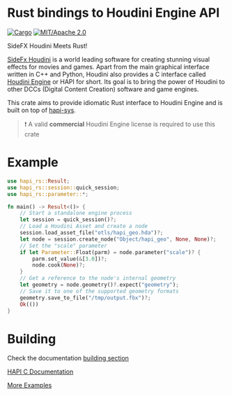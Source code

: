 # Rust bindings to Houdini Engine API

[![Cargo](https://img.shields.io/crates/v/hapi-rs.svg)](https://crates.io/crates/hapi-rs)
[![MIT/Apache 2.0](https://img.shields.io/badge/license-MIT%2FApache-blue.svg)](./LICENSE)

SideFX Houdini Meets Rust!

[SideFx Houdini](https://www.sidefx.com/) is a world leading software for creating stunning visual effects for movies
and games. Apart from the main graphical interface written in C++ and Python, Houdini also provides a C interface
called [Houdini Engine](https://www.sidefx.com/products/houdini-engine/) or HAPI for short. Its goal is to bring the
power of Houdini to other DCCs (Digital Content Creation) software and game engines.

This crate aims to provide idiomatic Rust interface to Houdini Engine and is built on top
of [hapi-sys](https://crates.io/crates/hapi-sys).

> :exclamation: A valid **commercial** Houdini Engine license is required to use this crate

# Example

```rust
use hapi_rs::Result;
use hapi_rs::session::quick_session;
use hapi_rs::parameter::*;

fn main() -> Result<()> {
    // Start a standalone engine process
    let session = quick_session()?;
    // Load a Houdini Asset and create a node
    session.load_asset_file("otls/hapi_geo.hda")?;
    let node = session.create_node("Object/hapi_geo", None, None)?;
    // Set the "scale" parameter
    if let Parameter::Float(parm) = node.parameter("scale")? {
        parm.set_value(&[3.0])?;
        node.cook(None)?;
    }
    // Get a reference to the node's internal geometry
    let geometry = node.geometry()?.expect("geometry");
    // Save it to one of the supported geometry formats
    geometry.save_to_file("/tmp/output.fbx")?;
    Ok(())
}
```

# Building

Check the documentation [building section](https://docs.rs/hapi-rs/latest/hapi-rs/#building-and-running)

[HAPI C Documentation](https://www.sidefx.com/docs/hengine/)

[More Examples](https://github.com/alexxbb/hapi-rs/tree/main/examples)
